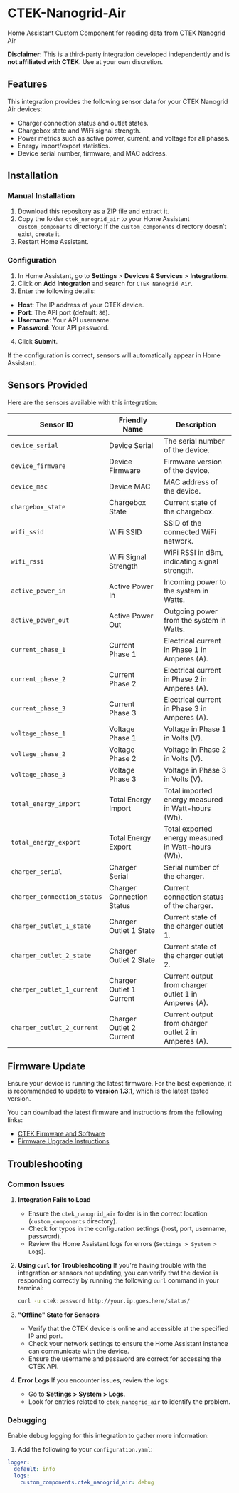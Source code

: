 # CTEK-Nanogrid-Air
Home Assistant Custom Component for reading data from CTEK Nanogrid Air






**Disclaimer:** This is a third-party integration developed independently and is **not affiliated with CTEK**. Use at your own discretion.

## Features
This integration provides the following sensor data for your CTEK Nanogrid Air devices:
- Charger connection status and outlet states.
- Chargebox state and WiFi signal strength.
- Power metrics such as active power, current, and voltage for all phases.
- Energy import/export statistics.
- Device serial number, firmware, and MAC address.


## Installation

### Manual Installation
1. Download this repository as a ZIP file and extract it.
2. Copy the folder `ctek_nanogrid_air` to your Home Assistant `custom_components` directory:
If the `custom_components` directory doesn’t exist, create it.
3. Restart Home Assistant.

### Configuration
1. In Home Assistant, go to **Settings** > **Devices & Services** > **Integrations**.
2. Click on **Add Integration** and search for `CTEK Nanogrid Air`.
3. Enter the following details:
- **Host**: The IP address of your CTEK device.
- **Port**: The API port (default: `80`).
- **Username**: Your API username.
- **Password**: Your API password.
4. Click **Submit**.

If the configuration is correct, sensors will automatically appear in Home Assistant.

## Sensors Provided
Here are the sensors available with this integration:

| Sensor ID                      | Friendly Name            | Description                                               |
|---------------------------------|--------------------------|-----------------------------------------------------------|
| `device_serial`                 | Device Serial            | The serial number of the device.                          |
| `device_firmware`               | Device Firmware          | Firmware version of the device.                           |
| `device_mac`                    | Device MAC               | MAC address of the device.                                |
| `chargebox_state`               | Chargebox State          | Current state of the chargebox.                           |
| `wifi_ssid`                     | WiFi SSID                | SSID of the connected WiFi network.                       |
| `wifi_rssi`                     | WiFi Signal Strength     | WiFi RSSI in dBm, indicating signal strength.             |
| `active_power_in`               | Active Power In          | Incoming power to the system in Watts.                    |
| `active_power_out`              | Active Power Out         | Outgoing power from the system in Watts.                  |
| `current_phase_1`               | Current Phase 1          | Electrical current in Phase 1 in Amperes (A).             |
| `current_phase_2`               | Current Phase 2          | Electrical current in Phase 2 in Amperes (A).             |
| `current_phase_3`               | Current Phase 3          | Electrical current in Phase 3 in Amperes (A).             |
| `voltage_phase_1`               | Voltage Phase 1          | Voltage in Phase 1 in Volts (V).                          |
| `voltage_phase_2`               | Voltage Phase 2          | Voltage in Phase 2 in Volts (V).                          |
| `voltage_phase_3`               | Voltage Phase 3          | Voltage in Phase 3 in Volts (V).                          |
| `total_energy_import`           | Total Energy Import      | Total imported energy measured in Watt-hours (Wh).        |
| `total_energy_export`           | Total Energy Export      | Total exported energy measured in Watt-hours (Wh).        |
| `charger_serial`                | Charger Serial           | Serial number of the charger.                             |
| `charger_connection_status`     | Charger Connection Status| Current connection status of the charger.                 |
| `charger_outlet_1_state`        | Charger Outlet 1 State   | Current state of the charger outlet 1.                    |
| `charger_outlet_2_state`        | Charger Outlet 2 State   | Current state of the charger outlet 2.                    |
| `charger_outlet_1_current`      | Charger Outlet 1 Current | Current output from charger outlet 1 in Amperes (A).      |
| `charger_outlet_2_current`      | Charger Outlet 2 Current | Current output from charger outlet 2 in Amperes (A).      |

## Firmware Update

Ensure your device is running the latest firmware. For the best experience, it is recommended to update to **version 1.3.1**, which is the latest tested version.

You can download the latest firmware and instructions from the following links:

- [CTEK Firmware and Software](https://www.ctek.com/support/software-firmware#evsoftware)
- [Firmware Upgrade Instructions](https://www.ctek.com/storage/497AC4458015B3E8FAD37E648F487262A195814233840026D8BD92B258D080FF/86db5b7884c54f67bb18ecbddfe5b7cf/pdf/media/359668f65f084697984b036c4abd30fe/Firmware%20Upgrade%20Instructions%20-%20Nanogrid%20Air%203007%20-%2020231009002.pdf)


## Troubleshooting

### Common Issues

1. **Integration Fails to Load**
   - Ensure the `ctek_nanogrid_air` folder is in the correct location (`custom_components` directory).
   - Check for typos in the configuration settings (host, port, username, password).
   - Review the Home Assistant logs for errors (`Settings > System > Logs`).

2. **Using `curl` for Troubleshooting**
   If you're having trouble with the integration or sensors not updating, you can verify that the device is responding correctly by running the following `curl` command in your terminal:

   ```bash
   curl -u ctek:password http://your.ip.goes.here/status/

3. **"Offline" State for Sensors**
   - Verify that the CTEK device is online and accessible at the specified IP and port.
   - Check your network settings to ensure the Home Assistant instance can communicate with the device.
   - Ensure the username and password are correct for accessing the CTEK API.

3. **Error Logs**
   If you encounter issues, review the logs:
   - Go to **Settings > System > Logs**.
   - Look for entries related to `ctek_nanogrid_air` to identify the problem.

### Debugging
Enable debug logging for this integration to gather more information:
1. Add the following to your `configuration.yaml`:
```yaml
logger:
  default: info
  logs:
    custom_components.ctek_nanogrid_air: debug



